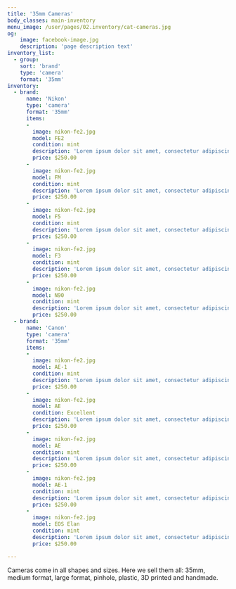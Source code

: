 ```yaml
---
title: '35mm Cameras'
body_classes: main-inventory
menu_image: /user/pages/02.inventory/cat-cameras.jpg
og:
    image: facebook-image.jpg
    description: 'page description text'
inventory_list:
  - group:
    sort: 'brand'
    type: 'camera'
    format: '35mm'
inventory:
  - brand:
      name: 'Nikon'
      type: 'camera'
      format: '35mm'
      items:
      -
        image: nikon-fe2.jpg
        model: FE2
        condition: mint
        description: 'Lorem ipsum dolor sit amet, consectetur adipiscing elit. Donec consequat suscipit ante pellentesque aliquam. Maecenas sagittis tellus vel leo pellentesque cursus.'
        price: $250.00
      -
        image: nikon-fe2.jpg
        model: FM
        condition: mint
        description: 'Lorem ipsum dolor sit amet, consectetur adipiscing elit. Donec consequat suscipit ante pellentesque aliquam. Maecenas sagittis tellus vel leo pellentesque cursus.'
        price: $250.00
      -
        image: nikon-fe2.jpg
        model: F5
        condition: mint
        description: 'Lorem ipsum dolor sit amet, consectetur adipiscing elit. Donec consequat suscipit ante pellentesque aliquam. Maecenas sagittis tellus vel leo pellentesque cursus.'
        price: $250.00
      -
        image: nikon-fe2.jpg
        model: F3
        condition: mint
        description: 'Lorem ipsum dolor sit amet, consectetur adipiscing elit. Donec consequat suscipit ante pellentesque aliquam. Maecenas sagittis tellus vel leo pellentesque cursus.'
        price: $250.00
      -
        image: nikon-fe2.jpg
        model: N90
        condition: mint
        description: 'Lorem ipsum dolor sit amet, consectetur adipiscing elit. Donec consequat suscipit ante pellentesque aliquam. Maecenas sagittis tellus vel leo pellentesque cursus.'
        price: $250.00
  - brand:
      name: 'Canon'
      type: 'camera'
      format: '35mm'
      items:
      -
        image: nikon-fe2.jpg
        model: AE-1
        condition: mint
        description: 'Lorem ipsum dolor sit amet, consectetur adipiscing elit. Donec consequat suscipit ante pellentesque aliquam. Maecenas sagittis tellus vel leo pellentesque cursus.'
        price: $250.00
      -
        image: nikon-fe2.jpg
        model: AE
        condition: Excellent
        description: 'Lorem ipsum dolor sit amet, consectetur adipiscing elit. Donec consequat suscipit ante pellentesque aliquam. Maecenas sagittis tellus vel leo pellentesque cursus.'
        price: $250.00
      -
        image: nikon-fe2.jpg
        model: AE
        condition: mint
        description: 'Lorem ipsum dolor sit amet, consectetur adipiscing elit. Donec consequat suscipit ante pellentesque aliquam. Maecenas sagittis tellus vel leo pellentesque cursus.'
        price: $250.00
      -
        image: nikon-fe2.jpg
        model: AE-1
        condition: mint
        description: 'Lorem ipsum dolor sit amet, consectetur adipiscing elit. Donec consequat suscipit ante pellentesque aliquam. Maecenas sagittis tellus vel leo pellentesque cursus.'
        price: $250.00
      -
        image: nikon-fe2.jpg
        model: EOS Elan
        condition: mint
        description: 'Lorem ipsum dolor sit amet, consectetur adipiscing elit. Donec consequat suscipit ante pellentesque aliquam. Maecenas sagittis tellus vel leo pellentesque cursus.'
        price: $250.00

---
```


Cameras come in all shapes and sizes. Here we sell them all: 35mm, medium format, large format, pinhole, plastic, 3D printed and handmade.
